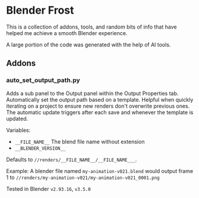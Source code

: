 # Blender Frost

This is a collection of addons, tools, and random bits of info that have helped me achieve a smooth Blender experience.

A large portion of the code was generated with the help of AI tools.

## Addons

### auto_set_output_path.py

Adds a sub panel to the Output panel within the Output Properties tab. Automatically set the output path based on a template. Helpful when quickly iterating on a project to ensure new renders don't overwrite previous ones. The automatic update triggers after each save and whenever the template is updated.


Variables:
  *  `__FILE_NAME__` The blend file name without extension
  * `__BLENDER_VERSION__`

Defaults to `//renders/__FILE_NAME__/__FILE_NAME___`.

Example: A blender file named `my-animation-v021.blend` would output frame 1 to `//renders/my-animation-v021/my-animation-v021_0001.png`

Tested in Blender `v2.93.16`, `v3.5.0`